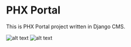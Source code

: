 # PHX Portal

This is PHX Portal project written in Django CMS.

![alt text](https://github.com/rightvalue/django_phx/blob/main/screenshots/screenshot.png?raw=true)
![alt text](https://github.com/rightvalue/django_phx/blob/main/screenshots/screenshot_2.png?raw=true)